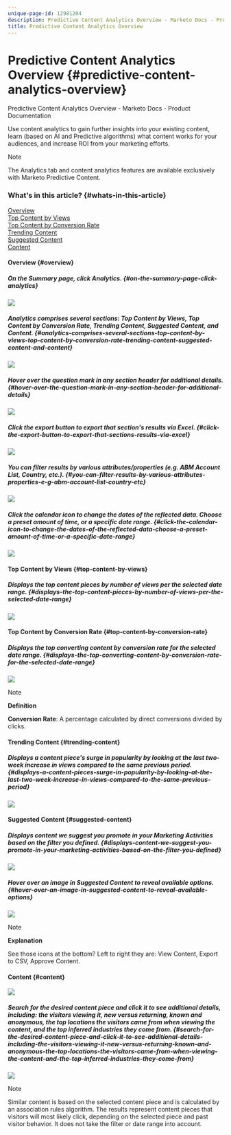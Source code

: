 ```yaml
---
unique-page-id: 12981204
description: Predictive Content Analytics Overview - Marketo Docs - Product Documentation
title: Predictive Content Analytics Overview
---
```


# Predictive Content Analytics Overview {#predictive-content-analytics-overview}

Predictive Content Analytics Overview - Marketo Docs - Product Documentation

Use content analytics to gain further insights into your existing content, learn (based on AI and Predictive algorithms) what content works for your audiences, and increase ROI from your marketing efforts.

>[!NOTE]
>
>The Analytics tab and content analytics features are available exclusively with Marketo Predictive Content.

### What's in this article? {#whats-in-this-article}

[Overview](#overview)  
[Top Content by Views](#top-content-by-views)  
[Top Content by Conversion Rate](#top-content-by-conversion-rate)  
[Trending Content](#trending-content)  
[Suggested Content](#suggested-content)  
[Content](#content)

#### Overview {#overview}

##### On the Summary page, click Analytics. {#on-the-summary-page-click-analytics}

![](assets/one.png)

##### Analytics comprises several sections: Top Content by Views, Top Content by Conversion Rate, Trending Content, Suggested Content, and Content. {#analytics-comprises-several-sections-top-content-by-views-top-content-by-conversion-rate-trending-content-suggested-content-and-content}

![](assets/new-2.png)

##### Hover over the question mark in any section header for additional details. {#hover-over-the-question-mark-in-any-section-header-for-additional-details}

![](assets/new-3.png)

##### Click the export button to export that section's results via Excel. {#click-the-export-button-to-export-that-sections-results-via-excel}

![](assets/new-3point5.png)

##### You can filter results by various attributes/properties (e.g. ABM Account List, Country, etc.). {#you-can-filter-results-by-various-attributes-properties-e-g-abm-account-list-country-etc}

![](assets/pca.png)

##### Click the calendar icon to change the dates of the reflected data. Choose a preset amount of time, or a specific date range. {#click-the-calendar-icon-to-change-the-dates-of-the-reflected-data-choose-a-preset-amount-of-time-or-a-specific-date-range}

![](assets/dates.png)

#### Top Content by Views {#top-content-by-views}

##### Displays the top content pieces by number of views per the selected date range. {#displays-the-top-content-pieces-by-number-of-views-per-the-selected-date-range}

![](assets/new-6.png)

#### Top Content by Conversion Rate {#top-content-by-conversion-rate}

##### Displays the top converting content by conversion rate for the selected date range. {#displays-the-top-converting-content-by-conversion-rate-for-the-selected-date-range}

![](assets/new-7.png)

>[!NOTE]
>
>**Definition**
>
>**Conversion Rate**: A percentage calculated by direct conversions divided by clicks.

#### Trending Content {#trending-content}

##### Displays a content piece's surge in popularity by looking at the last two-week increase in views compared to the same previous period. {#displays-a-content-pieces-surge-in-popularity-by-looking-at-the-last-two-week-increase-in-views-compared-to-the-same-previous-period}

![](assets/new-8.png)

#### Suggested Content {#suggested-content}

##### Displays content we suggest you promote in your Marketing Activities based on the filter you defined. {#displays-content-we-suggest-you-promote-in-your-marketing-activities-based-on-the-filter-you-defined}

![](assets/image2017-10-3-10-3a18-3a35.png)

##### Hover over an image in Suggested Content to reveal available options.  {#hover-over-an-image-in-suggested-content-to-reveal-available-options}

![](assets/image2017-10-3-10-3a21-3a37.png)

>[!NOTE]
>
>**Explanation**
>
>See those icons at the bottom? Left to right they are: View Content, Export to CSV, Approve Content.

#### Content {#content}

![](assets/image2017-10-3-10-3a22-3a24.png)

##### Search for the desired content piece and click it to see additional details, including: the visitors viewing it, new versus returning, known and anonymous, the top locations the visitors came from when viewing the content, and the top inferred industries they come from. {#search-for-the-desired-content-piece-and-click-it-to-see-additional-details-including-the-visitors-viewing-it-new-versus-returning-known-and-anonymous-the-top-locations-the-visitors-came-from-when-viewing-the-content-and-the-top-inferred-industries-they-come-from}

![](assets/image2017-10-3-10-3a23-3a40.png)

>[!NOTE]
>
>Similar content is based on the selected content piece and is calculated by an association rules algorithm. The results represent content pieces that visitors will most likely click, depending on the selected piece and past visitor behavior. It does not take the filter or date range into account.

